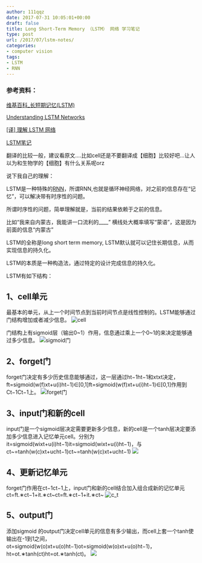 ```yaml
---
author: 111qqz
date: 2017-07-31 10:05:01+00:00
draft: false
title: Long Short-Term Memory （LSTM） 网络 学习笔记
type: post
url: /2017/07/lstm-notes/
categories:
- computer vision
tags:
- LSTM
- RNN
---
```


### 参考资料：


[维基百科_长短期记忆(LSTM)](https://zh.wikipedia.org/wiki/%E9%95%B7%E7%9F%AD%E6%9C%9F%E8%A8%98%E6%86%B6)

[Understanding LSTM Networks](http://colah.github.io/posts/2015-08-Understanding-LSTMs/)

[[译] 理解 LSTM 网络](http://www.jianshu.com/p/9dc9f41f0b29)

[LSTM笔记](http://blog.leanote.com/post/petra_yu/LSTM%E7%AC%94%E8%AE%B0)



翻译的比较一般，建议看原文....比如cell还是不要翻译成【细胞】比较好吧...让人以为和生物学的【细胞】有什么关系呢orz



说下我自己的理解：

LSTM是一种特殊的[RNN](https://zh.wikipedia.org/wiki/%E9%80%92%E5%BD%92%E7%A5%9E%E7%BB%8F%E7%BD%91%E7%BB%9C)，所谓RNN,也就是循环神经网络，对之前的信息存在“记忆”，可以解决带有时序性的问题。

所谓时序性的问题，简单理解就是，当前的结果依赖于之前的信息。

比如“我来自内蒙古，我能讲一口流利的____” 横线处大概率填写“蒙语”，这是因为前面的信息“内蒙古”

LSTM的全称是long short term memory, LSTM默认就可以记住长期信息，从而实现信息的持久化。

LSTM的本质是一种构造法，通过特定的设计完成信息的持久化。

LSTM有如下结构：


## 1、cell单元


最基本的单元，从上一个时间节点到当前时间节点是线性控制的。LSTM能够通过门结构增加或者减少信息。
![cell](https://leanote.com/api/file/getImage?fileId=5762cee2ab64415d8b00409b)

门结构上有sigmoid层（输出0~1）作用，信息通过乘上一个0~1的来决定能够通过多少信息。
![sigmoid门](https://leanote.com/api/file/getImage?fileId=5762cee2ab64415d8b004093)



## 2、forget门


forget门决定有多少历史信息能够通过，这一层通过ht−1ht−1和xtxt决定，ft=sigmoid(w(f)xt+u(i)ht−1)∈[0,1]ft=sigmoid(w(f)xt+u(i)ht−1)∈[0,1]作用到Ct−1Ct−1上。
![forget门](https://leanote.com/api/file/getImage?fileId=5762cee2ab64415d8b004099)



## 3、input门和新的cell


input门是一个sigmoid层决定需要更新多少信息，新的cell是一个tanh层决定要添加多少信息进入记忆单元cell。分别为it=sigmoid(wixt+u(i)ht−1)it=sigmoid(wixt+u(i)ht−1)，与ct~=tanh(w(c)xt+ucht−1)ct~=tanh(w(c)xt+ucht−1)
![](https://leanote.com/api/file/getImage?fileId=5762cee2ab64415d8b004097)



## 4、更新记忆单元


forget门作用在ct−1ct−1上，input门和新的cell结合加入组合成新的记忆单元ct=ft.∗ct−1+it.∗ct~ct=ft.∗ct−1+it.∗ct~
![c_t](https://leanote.com/api/file/getImage?fileId=5762cee2ab64415d8b004091)



## 5、output门


添加sigmoid 的output门决定cell单元的信息有多少输出，而cell上套一个tanh使输出在-1到1之间，ot=sigmoid(w(o)xt+u(o)ht−1)ot=sigmoid(w(o)xt+u(o)ht−1)，ht=ot.∗tanh(ct)ht=ot.∗tanh(ct)。
![](https://leanote.com/api/file/getImage?fileId=5762cee2ab64415d8b004095)

